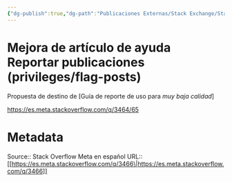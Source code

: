 ```yaml
---
{"dg-publish":true,"dg-path":"Publicaciones Externas/Stack Exchange/Stack Overflow en español/Stack Overflow en español Meta/es.meta.stackoverflow.com-3466.md","permalink":"/publicaciones-externas/stack-exchange/stack-overflow-en-espanol/stack-overflow-en-espanol-meta/es-meta-stackoverflow-com-3466/","title":"Mejora de artículo de ayuda Reportar publicaciones (privileges/flag-posts)","hide":true,"noteIcon":"default","created":"2024-04-03T12:49:10.594-06:00","updated":"2024-04-05T16:44:03.226-06:00"}
---
```


# Mejora de artículo de ayuda Reportar publicaciones (privileges/flag-posts)

Propuesta de destino de [Guía de reporte de uso para *muy baja calidad*]

https://es.meta.stackoverflow.com/q/3464/65

# Metadata
Source:: Stack Overflow Meta en español
URL:: [[https://es.meta.stackoverflow.com/q/3466\|https://es.meta.stackoverflow.com/q/3466]]

